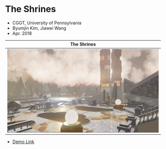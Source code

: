 # The Shrines
* CGGT, University of Pennsylvania
* Byumjin Kim, Jiawei Wang
* Apr. 2018

| The Shrines |
|---|
|<img src="./imgs/main.png">|

* [Demo Link](https://byumjin.github.io/Procedural-Final/)
